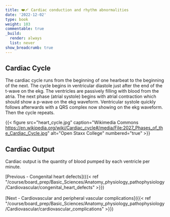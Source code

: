 ```yaml
---
title: ❤️‍🩹 Cardiac conduction and rhythm abnormalities
date: '2022-12-02'
type: book
weight: 103
commentable: true
_build:
  render: always
  list: never
show_breadcrumb: true
---
```



## Cardiac Cycle

The cardiac cycle runs from the beginning of one hearbeat to the beginning of the next. The cycle begins in ventricular diastole just after the end of the t-wave on the ekg.  The ventricles are passively filling with blood from the atria.  The next phase (atrial systole) begins with atrial contraction which should show a p-wave on the ekg waveform.  Ventricular systole quickly follows afterwards with a QRS complex now showing on the ekg waveform.  Then the cycle repeats. 

{{< figure src="heart_cycle.jpg" caption="Wikimedia Commons https://en.wikipedia.org/wiki/Cardiac_cycle#/media/File:2027_Phases_of_the_Cardiac_Cycle.jpg" alt="Open Staxx College" numbered="true" >}}

## Cardiac Output

Cardiac output is the quantity of blood pumped by each ventricle per minute.



[Previous - Congenital heart defects]({{< ref "/course/board_prep/Basic_Sciences/Anatomy_physiology_pathophysiology/Cardiovascular/congenital_heart_defects" >}})
<br><br>
[Next - Cardiovascular and peripheral vascular complications]({{< ref "/course/board_prep/Basic_Sciences/Anatomy_physiology_pathophysiology/Cardiovascular/cardiovascular_complications" >}}) 